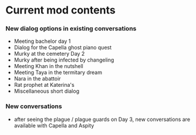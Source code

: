# Current mod contents
### New dialog options in existing conversations
- Meeting bachelor day 1
- Dialog for the Capella ghost piano quest
- Murky at the cemetery Day 2
- Murky after being infected by changeling
- Meeting Khan in the nutshell
- Meeting Taya in the termitary dream
- Nara in the abattoir
- Rat prophet at Katerina's
- Miscellaneous short dialog

### New conversations
- after seeing the plague / plague guards on Day 3, new conversations are available with Capella and Aspity
